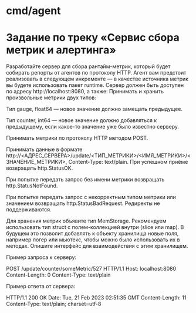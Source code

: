 # cmd/agent

# Задание по треку «Сервис сбора метрик и алертинга»

Разработайте сервер для сбора рантайм-метрик, который будет собирать репорты от агентов по протоколу HTTP. Агент вам предстоит реализовать в следующем инкременте — в качестве источника метрик вы будете использовать пакет runtime.
Сервер должен быть доступен по адресу http://localhost:8080, а также:
Принимать и хранить произвольные метрики двух типов:

Тип gauge, float64 — новое значение должно замещать предыдущее.

Тип counter, int64 — новое значение должно добавляться к предыдущему, если какое-то значение уже было известно серверу.

Принимать метрики по протоколу HTTP методом POST.

Принимать данные в формате http://<АДРЕС_СЕРВЕРА>/update/<ТИП_МЕТРИКИ>/<ИМЯ_МЕТРИКИ>/<ЗНАЧЕНИЕ_МЕТРИКИ>, Content-Type: text/plain.
При успешном приёме возвращать http.StatusOK.

При попытке передать запрос без имени метрики возвращать http.StatusNotFound.

При попытке передать запрос с некорректным типом метрики или значением возвращать http.StatusBadRequest.
Редиректы не поддерживаются.

Для хранения метрик объявите тип MemStorage. Рекомендуем использовать тип struct с полем-коллекцией внутри (slice или map). В будущем это позволит добавлять к объекту хранилища новые поля, например логер или мьютекс, чтобы можно было использовать их в методах. Опишите интерфейс для взаимодействия с этим хранилищем.

Пример запроса к серверу:

POST /update/counter/someMetric/527 HTTP/1.1
Host: localhost:8080
Content-Length: 0
Content-Type: text/plain

Пример ответа от сервера:

HTTP/1.1 200 OK
Date: Tue, 21 Feb 2023 02:51:35 GMT
Content-Length: 11
Content-Type: text/plain; charset=utf-8 